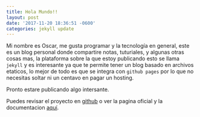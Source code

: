 ```yaml
---
title: Hola Mundo!!
layout: post
date: '2017-11-20 18:36:51 -0600'
categories: jekyll update
---
```


Mi nombre es Oscar, me gusta programar y la tecnología en general, este es un blog personal donde compartire notas, tuturiales, y algunas otras cosas mas, la plataforma sobre la que estoy publicando esto se llama `jekyll` y es interesante ya que te permite tener un blog basado en archivos etaticos, lo mejor de todo es que se integra con `github pages` por lo que no necesitas soltar ni un centavo en pagar un hosting. 

Pronto estare publicando algo intersante. 

Puedes revisar el proyecto en  [github][jekyll-gh] o ver la pagina oficial y la documentacion [aquí][jekyll-url].

[jekyll-url]: https://jekyllrb.com/
[jekyll-gh]:   https://github.com/jekyll/jekyll